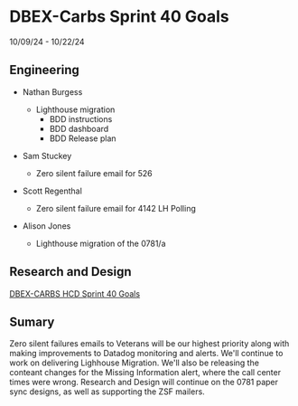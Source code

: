 # DBEX-Carbs Sprint 40 Goals	
10/09/24 - 10/22/24

## Engineering
  - Nathan Burgess
    - Lighthouse migration
       - BDD instructions
       - BDD dashboard
       - BDD Release plan
      
  - Sam Stuckey
    - Zero silent failure email for 526 

 - Scott Regenthal
    - Zero silent failure email for 4142 LH Polling 
  
  - Alison Jones
    - Lighthouse migration of the 0781/a 

## Research and Design
[DBEX-CARBS HCD Sprint 40 Goals](https://dsva.slack.com/docs/T03FECE8V/F07N6EH4EUE)



## Sumary
Zero silent failures emails to Veterans will be our highest priority along with making improvements to Datadog monitoring and alerts. We'll continue to work on delivering Lighhouse Migration. We'll also be releasing the conteant changes for the Missing Information alert, where the call center times were wrong. Research and Design will continue on the 0781 paper sync designs, as 
well as supporting the ZSF mailers. 

